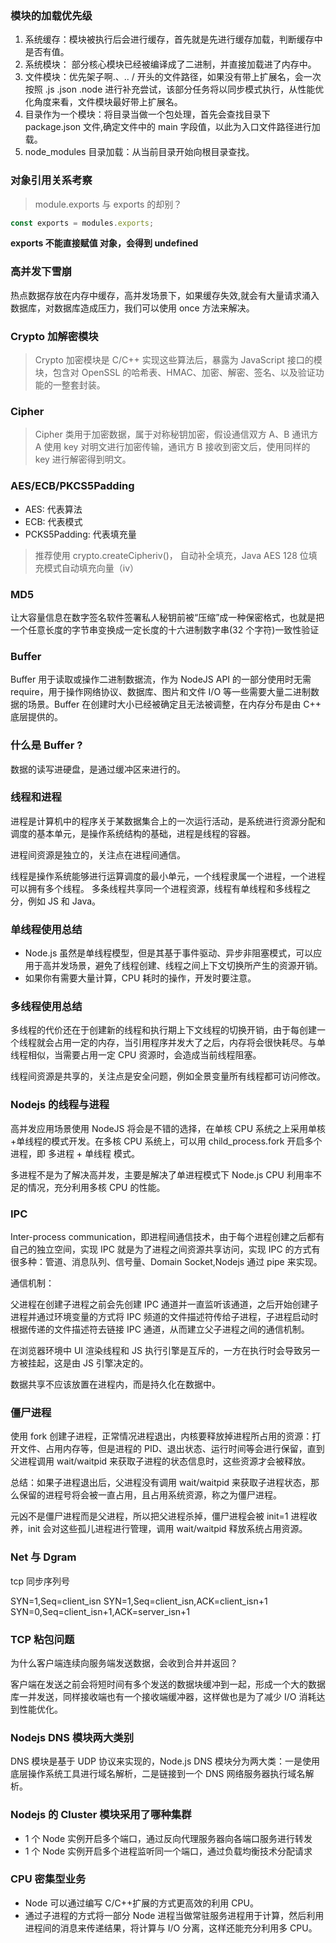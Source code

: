### 模块的加载优先级

1. 系统缓存：模块被执行后会进行缓存，首先就是先进行缓存加载，判断缓存中是否有值。
2. 系统模块： 部分核心模块已经被编译成了二进制，并直接加载进了内存中。
3. 文件模块：优先架子啊.、.. / 开头的文件路径，如果没有带上扩展名，会一次按照 .js .json .node 进行补充尝试，该部分任务将以同步模式执行，从性能优化角度来看，文件模块最好带上扩展名。
4. 目录作为一个模块：将目录当做一个包处理，首先会查找目录下 package.json 文件,确定文件中的 main 字段值，以此为入口文件路径进行加载。
5. node_modules 目录加载：从当前目录开始向根目录查找。

### 对象引用关系考察

> module.exports 与 exports 的却别？

```js
const exports = modules.exports;
```

**exports 不能直接赋值 对象，会得到 undefined**

### 高并发下雪崩

热点数据存放在内存中缓存，高并发场景下，如果缓存失效,就会有大量请求涌入数据库，对数据库造成压力，我们可以使用 once 方法来解决。

### Crypto 加解密模块

> Crypto 加密模块是 C/C++ 实现这些算法后，暴露为 JavaScript 接口的模块，包含对 OpenSSL 的哈希表、HMAC、加密、解密、签名、以及验证功能的一整套封装。

### Cipher

> Cipher 类用于加密数据，属于对称秘钥加密，假设通信双方 A、B 通讯方 A 使用 key 对明文进行加密传输，通讯方 B 接收到密文后，使用同样的 key 进行解密得到明文。

### AES/ECB/PKCS5Padding

- AES: 代表算法
- ECB: 代表模式
- PCKS5Padding: 代表填充量

> 推荐使用 crypto.createCipheriv()， 自动补全填充，Java AES 128 位填充模式自动填充向量（iv）

### MD5

让大容量信息在数字签名软件签署私人秘钥前被“压缩”成一种保密格式，也就是把一个任意长度的字节串变换成一定长度的十六进制数字串(32 个字符)一致性验证

### Buffer

Buffer 用于读取或操作二进制数据流，作为 NodeJS API 的一部分使用时无需 require，用于操作网络协议、数据库、图片和文件 I/O 等一些需要大量二进制数据的场景。Buffer 在创建时大小已经被确定且无法被调整，在内存分布是由 C++ 底层提供的。

### 什么是 Buffer ?

数据的读写进硬盘，是通过缓冲区来进行的。

### 线程和进程

进程是计算机中的程序关于某数据集合上的一次运行活动，是系统进行资源分配和调度的基本单元，是操作系统结构的基础，进程是线程的容器。

进程间资源是独立的，关注点在进程间通信。

线程是操作系统能够进行运算调度的最小单元，一个线程隶属一个进程，一个进程可以拥有多个线程。
多条线程共享同一个进程资源，线程有单线程和多线程之分，例如 JS 和 Java。

### 单线程使用总结

- Node.js 虽然是单线程模型，但是其基于事件驱动、异步非阻塞模式，可以应用于高并发场景，避免了线程创建、线程之间上下文切换所产生的资源开销。
- 如果你有需要大量计算，CPU 耗时的操作，开发时要注意。

### 多线程使用总结

多线程的代价还在于创建新的线程和执行期上下文线程的切换开销，由于每创建一个线程就会占用一定的内存，当引用程序并发大了之后，内存将会很快耗尽。与单线程相似，当需要占用一定 CPU 资源时，会造成当前线程阻塞。

线程间资源是共享的，关注点是安全问题，例如全景变量所有线程都可访问修改。

### Nodejs 的线程与进程

高并发应用场景使用 NodeJS 将会是不错的选择，在单核 CPU 系统之上采用单核+单线程的模式开发。在多核 CPU 系统上，可以用 child_process.fork 开启多个进程，即 多进程 + 单线程 模式。

多进程不是为了解决高并发，主要是解决了单进程模式下 Node.js CPU 利用率不足的情况，充分利用多核 CPU 的性能。

### IPC

Inter-process communication，即进程间通信技术，由于每个进程创建之后都有自己的独立空间，实现 IPC 就是为了进程之间资源共享访问，实现 IPC 的方式有很多种：管道、消息队列、信号量、Domain Socket,Nodejs 通过 pipe 来实现。

通信机制：

父进程在创建子进程之前会先创建 IPC 通道并一直监听该通道，之后开始创建子进程并通过环境变量的方式将 IPC 频道的文件描述符传给子进程，子进程启动时根据传递的文件描述符去链接 IPC 通道，从而建立父子进程之间的通信机制。

在浏览器环境中 UI 渲染线程和 JS 执行引擎是互斥的，一方在执行时会导致另一方被挂起，这是由 JS 引擎决定的。

数据共享不应该放置在进程内，而是持久化在数据中。

### 僵尸进程

使用 fork 创建子进程，正常情况进程退出，内核要释放掉进程所占用的资源：打开文件、占用内存等，但是进程的 PID、退出状态、运行时间等会进行保留，直到父进程调用 wait/waitpid 来获取子进程的状态信息时，这些资源才会被释放。

总结：如果子进程退出后，父进程没有调用 wait/waitpid 来获取子进程状态，那么保留的进程号将会被一直占用，且占用系统资源，称之为僵尸进程。

元凶不是僵尸进程而是父进程，所以把父进程杀掉，僵尸进程会被 init=1 进程收养，init 会对这些孤儿进程进行管理，调用 wait/waitpid 释放系统占用资源。

### Net 与 Dgram

tcp 同步序列号

SYN=1,Seq=client_isn
SYN=1,Seq=client_isn,ACK=client_isn+1
SYN=0,Seq=client_isn+1,ACK=server_isn+1

### TCP 粘包问题

为什么客户端连续向服务端发送数据，会收到合并并返回？

客户端在发送之前会将短时间有多个发送的数据块缓冲到一起，形成一个大的数据库一并发送，同样接收端也有一个接收端缓冲器，这样做也是为了减少 I/O 消耗达到性能优化。

### Nodejs DNS 模块两大类别

DNS 模块是基于 UDP 协议来实现的，Node.js DNS 模块分为两大类：一是使用底层操作系统工具进行域名解析，二是链接到一个 DNS 网络服务器执行域名解析。

### Nodejs 的 Cluster 模块采用了哪种集群

- 1 个 Node 实例开启多个端口，通过反向代理服务器向各端口服务进行转发
- 1 个 Node 实例开启多个进程监听同一个端口，通过负载均衡技术分配请求

### CPU 密集型业务

- Node 可以通过编写 C/C++扩展的方式更高效的利用 CPU。
- 通过子进程的方式将一部分 Node 进程当做常驻服务进程用于计算，然后利用进程间的消息来传递结果，将计算与 I/O 分离，这样还能充分利用多 CPU。
